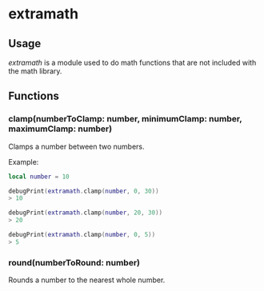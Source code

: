 # extramath

## Usage

*extramath* is a module used to do math functions that are not included with the math library.

## Functions

### clamp(numberToClamp: number, minimumClamp: number, maximumClamp: number)

Clamps a number between two numbers.

Example:

```lua
local number = 10

debugPrint(extramath.clamp(number, 0, 30))
> 10

debugPrint(extramath.clamp(number, 20, 30))
> 20

debugPrint(extramath.clamp(number, 0, 5))
> 5
```

### round(numberToRound: number)

Rounds a number to the nearest whole number.
